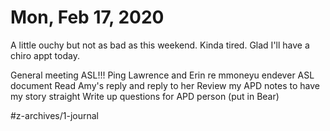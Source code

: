 # Mon, Feb 17, 2020
A little ouchy but not as bad as this weekend. Kinda tired. Glad I'll have a chiro appt today. 

General meeting
ASL!!!
Ping Lawrence and Erin re mmoneyu
endever ASL document
Read Amy's reply and reply to her
Review my APD notes to have my story straight
Write up questions for APD person (put in Bear)


#z-archives/1-journal